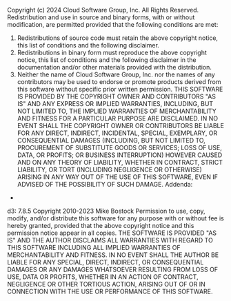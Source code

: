 Copyright (c) 2024 Cloud Software Group, Inc. All Rights Reserved.
Redistribution and use in source and binary forms, with or without modification, are permitted provided that the following
conditions are met:
1. Redistributions of source code must retain the above copyright notice, this list of conditions and the following disclaimer.
2. Redistributions in binary form must reproduce the above copyright notice, this list of conditions and the following
disclaimer in the documentation and/or other materials provided with the distribution.
3. Neither the name of Cloud Software Group, Inc. nor the names of any contributors may be used to endorse or promote
products derived from this software without specific prior written permission.
THIS SOFTWARE IS PROVIDED BY THE COPYRIGHT OWNER AND CONTRIBUTORS "AS IS" AND ANY EXPRESS OR
IMPLIED WARRANTIES, INCLUDING, BUT NOT LIMITED TO, THE IMPLIED WARRANTIES OF MERCHANTABILITY
AND FITNESS FOR A PARTICULAR PURPOSE ARE DISCLAIMED. IN NO EVENT SHALL THE COPYRIGHT OWNER
OR CONTRIBUTORS BE LIABLE FOR ANY DIRECT, INDIRECT, INCIDENTAL, SPECIAL, EXEMPLARY, OR
CONSEQUENTIAL DAMAGES (INCLUDING, BUT NOT LIMITED TO, PROCUREMENT OF SUBSTITUTE GOODS OR
SERVICES; LOSS OF USE, DATA, OR PROFITS; OR BUSINESS INTERRUPTION) HOWEVER CAUSED AND ON ANY
THEORY OF LIABILITY, WHETHER IN CONTRACT, STRICT LIABILITY, OR TORT (INCLUDING NEGLIGENCE OR
OTHERWISE) ARISING IN ANY WAY OUT OF THE USE OF THIS SOFTWARE, EVEN IF ADVISED OF THE
POSSIBILITY OF SUCH DAMAGE.
Addenda:
* 
d3: 7.8.5 
Copyright 2010-2023 Mike Bostock 
Permission to use, copy, modify, and/or distribute this software for any purpose 
with or without fee is hereby granted, provided that the above copyright notice 
and this permission notice appear in all copies. 
THE SOFTWARE IS PROVIDED "AS IS" AND THE AUTHOR DISCLAIMS ALL WARRANTIES WITH 
REGARD TO THIS SOFTWARE INCLUDING ALL IMPLIED WARRANTIES OF MERCHANTABILITY AND 
FITNESS. IN NO EVENT SHALL THE AUTHOR BE LIABLE FOR ANY SPECIAL, DIRECT, 
INDIRECT, OR CONSEQUENTIAL DAMAGES OR ANY DAMAGES WHATSOEVER RESULTING FROM LOSS 
OF USE, DATA OR PROFITS, WHETHER IN AN ACTION OF CONTRACT, NEGLIGENCE OR OTHER 
TORTIOUS ACTION, ARISING OUT OF OR IN CONNECTION WITH THE USE OR PERFORMANCE OF 
THIS SOFTWARE.